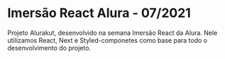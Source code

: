 # Imersão React Alura - 07/2021

Projeto Alurakut, desenvolvido na semana Imersão React da Alura. Nele utilizamos React, Next e Styled-componetes como base para todo o desenvolvimento do projeto.
